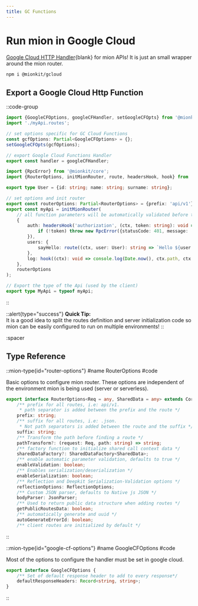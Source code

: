 ```yaml
---
title: GC Functions
---
```


# Run mion in Google Cloud

[Google Cloud HTTP Handler](https://cloud.google.com/functions/docs/writing/write-http-functions){blank} for mion APIs! It is just an small wrapper around the mion router. 

```bash [npm install]
npm i @mionkit/gcloud
```

## Export a Google Cloud Http Function

::code-group
<!-- embedme ../../../packages/quick-start/src/serve-google-cf.ts -->
```ts [init GC Function]
import {GoogleCFOptions, googleCFHandler, setGoogleCFOpts} from '@mionkit/gcloud';
import './myApi.routes';

// set options specific for GC Cloud Functions
const gcfOptions: Partial<GoogleCFOptions> = {};
setGoogleCFOpts(gcfOptions);

// export Google Cloud Functions Handler
export const handler = googleCFHandler;

```

<!-- embedme ../../../packages/quick-start/src/myApi.routes.ts -->
```ts [./myApi.routes.ts]
import {RpcError} from '@mionkit/core';
import {RouterOptions, initMionRouter, route, headersHook, hook} from '@mionkit/router';

export type User = {id: string; name: string; surname: string};

// set options and init router
export const routerOptions: Partial<RouterOptions> = {prefix: 'api/v1'};
export const myApi = initMionRouter(
    // all function parameters will be automatically validated before the function is called
    {
        auth: headersHook('authorization', (ctx, token: string): void => {
            if (!token) throw new RpcError({statusCode: 401, message: 'Not Authorized'});
        }),
        users: {
            sayHello: route((ctx, user: User): string => `Hello ${user.name} ${user.surname}`),
        },
        log: hook((ctx): void => console.log(Date.now(), ctx.path, ctx.response.statusCode), {forceRunOnError: true}),
    },
    routerOptions
);

// Export the type of the Api (used by the client)
export type MyApi = typeof myApi;

```
::

::alert{type="success"}
**Quick Tip:**<br>It is a good idea to split the routes definition and server initialization code so mion can be easily configured to run on multiple environments!
::

:spacer

## Type Reference


::mion-type{id="router-options"}
#name
RouterOptions
#code

Basic options to configure mion router. These options are independent of the environment mion is being used (server or serverless).

<!-- embedme ../../../packages/router/src/types/general.ts#L30-L53 -->
```ts
export interface RouterOptions<Req = any, SharedData = any> extends CoreOptions {
    /** prefix for all routes, i.e: api/v1.
     * path separator is added between the prefix and the route */
    prefix: string;
    /** suffix for all routes, i.e: .json.
     * Not path separators is added between the route and the suffix */
    suffix: string;
    /** Transform the path before finding a route */
    pathTransform?: (request: Req, path: string) => string;
    /** factory function to initialize shared call context data */
    sharedDataFactory?: SharedDataFactory<SharedData>;
    /** enable automatic parameter validation, defaults to true */
    enableValidation: boolean;
    /** Enables serialization/deserialization */
    enableSerialization: boolean;
    /** Reflection and Deepkit Serialization-Validation options */
    reflectionOptions: ReflectionOptions;
    /** Custom JSON parser, defaults to Native js JSON */
    bodyParser: JsonParser;
    /** Used to return public data structure when adding routes */
    getPublicRoutesData: boolean;
    /** automatically generate and uuid */
    autoGenerateErrorId: boolean;
    /** client routes are initialized by default */
```
::

::mion-type{id="google-cf-options"}
#name
GoogleCFOptions
#code

Most of the options to configure the handler must be set in google cloud. 

<!-- embedme ../../../packages/gcloud/src/types.ts#L8-L11 -->
```ts
export interface GoogleCFOptions {
    /** Set of default response header to add to every response*/
    defaultResponseHeaders: Record<string, string>;
}
```
::